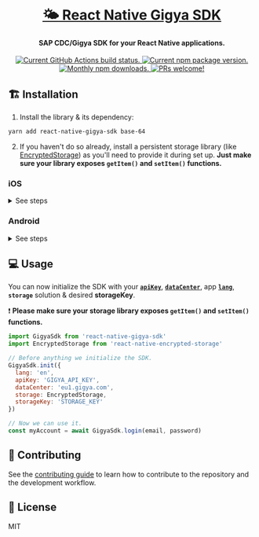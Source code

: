 <h1 align="center">
  <a href="https://github.com/colorfy-software/react-native-modalfy" target="_blank" rel="noopener noreferrer">
    🌤 React Native Gigya SDK
  </a>
</h1>

<h4 align="center">
  <strong>SAP CDC/Gigya SDK for your React Native applications.</strong>
</h4>

<p align="center">
  <a href="https://github.com/colorfy-software/react-native-gigya-sdk/actions">
    <img src="https://github.com/colorfy-software/react-native-gigya-sdk/workflows/Lint%20&%20Type/badge.svg?branch=main" alt="Current GitHub Actions build status." />
  </a>
  <a href="https://www.npmjs.org/package/react-native-gigya-sdk">
    <img src="https://badge.fury.io/js/react-native-gigya-sdk.svg" alt="Current npm package version." />
  </a>
  <a href="https://www.npmjs.org/package/react-native-gigya-sdk">
    <img src="https://img.shields.io/npm/dm/react-native-gigya-sdk.svg?maxAge=2592000" alt="Monthly npm downloads." />
  </a>
  <a href="https://colorfy-software.gitbook.io/react-native-gigya-sdk/contributing">
    <img src="https://img.shields.io/badge/PRs-welcome-brightgreen.svg" alt="PRs welcome!" />
  </a>
</p>

## 🏗️ Installation

1. Install the library & its dependency:

```sh
yarn add react-native-gigya-sdk base-64
```

2. If you haven't do so already, install a persistent storage library (like [EncryptedStorage](https://github.com/emeraldsanto/react-native-encrypted-storage)) as you'll need to provide it during set up. **Just make sure your library exposes `getItem()` and `setItem()` functions.**

### iOS

<details>
<summary>See steps</summary>
<br>
  
- Add the following line to your `ios/Podfile`:

```sh
pod 'Gigya'
```

- Run 
```sh
pod install
```

- If you don't already one, via Xcode, add a `.swift` to your Xcode project and accept to `Create Bridging Header`:

```swift
//
//  Bridge.swift
//  GigyaSdkExample
//

import Foundation

```

- If you're planing on having Facebook login, [follow the documentation](https://developers.gigya.com/display/GD/Swift+SDK#SwiftSDK-Facebook) to install the Facebook SDK.
  
- Same if you want Apple Sign In, [the documentation is here](https://developers.gigya.com/display/GD/Swift+SDK#SwiftSDK-Apple). 
</details>

### Android

<details>
<summary>See steps</summary>
<br>

- Add the desired SDK version to your `android/build.gradle`:

```graddle
buildscript {
    ext {
      gigyaCoreSdkVersion = "core-v5.0.1"
    }
}
```

- If you're planing on having Facebook login, [follow the docs](https://developers.gigya.com/display/GD/Android+SDK+v4#AndroidSDKv4-Facebook) to install the Facebook SDK.
</details>

## 💻 Usage

You can now initialize the SDK with your [**`apiKey`**](https://developers.gigya.com/display/GD/APIs+and+SDKs#APIsandSDKs-APIKeyandSiteSetup),
[**`dataCenter`**](https://developers.gigya.com/display/GD/Finding+Your+Data+Center), app
[**`lang`**](https://developers.gigya.com/display/GD/Advanced+Customizations+and+Localization),
**`storage`** solution & desired **storageKey**.

❗ **Please make sure your storage library exposes `getItem()` and `setItem()` functions.**



```js
import GigyaSdk from 'react-native-gigya-sdk'
import EncryptedStorage from 'react-native-encrypted-storage'

// Before anything we initialize the SDK.
GigyaSdk.init({
  lang: 'en',
  apiKey: 'GIGYA_API_KEY',
  dataCenter: 'eu1.gigya.com',
  storage: EncryptedStorage,
  storageKey: 'STORAGE_KEY'
})

// Now we can use it.
const myAccount = await GigyaSdk.login(email, password)
```

## 🤝 Contributing

See the [contributing guide](CONTRIBUTING.md) to learn how to contribute to the repository and the development workflow.

## 📰 License

MIT

